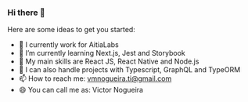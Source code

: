 ### Hi there 👋

Here are some ideas to get you started:

- 🔭 I currently work for AitiaLabs 
- 🌱 I’m currently learning Next.js, Jest and Storybook
- 👯 My main skills are React JS, React Native and Node.js
- 💬 I can also handle projects with Typescript, GraphQL and TypeORM
- 📫 How to reach me: vmnogueira.ti@gmail.com
- 😄 You can call me as: Victor Nogueira

